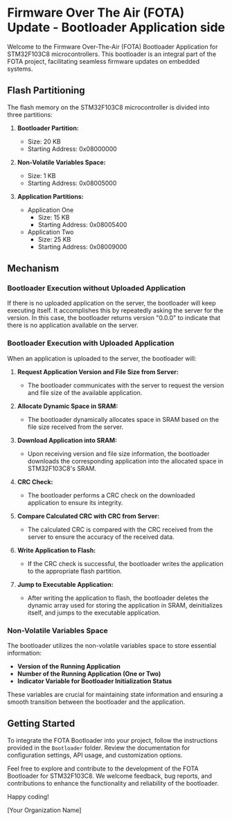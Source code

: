 # Firmware Over The Air (FOTA) Update - Bootloader Application side

Welcome to the Firmware Over-The-Air (FOTA) Bootloader Application for STM32F103C8 microcontrollers. This bootloader is an integral part of the FOTA project, facilitating seamless firmware updates on embedded systems.

## Flash Partitioning

The flash memory on the STM32F103C8 microcontroller is divided into three partitions:

1. **Bootloader Partition:**
   - Size: 20 KB
   - Starting Address: 0x08000000

2. **Non-Volatile Variables Space:**
   - Size: 1 KB
   - Starting Address: 0x08005000

3. **Application Partitions:**
   - Application One
     - Size: 15 KB
     - Starting Address: 0x08005400
   - Application Two
     - Size: 25 KB
     - Starting Address: 0x08009000

## Mechanism

### Bootloader Execution without Uploaded Application

If there is no uploaded application on the server, the bootloader will keep executing itself. It accomplishes this by repeatedly asking the server for the version. In this case, the bootloader returns version "0.0.0" to indicate that there is no application available on the server.

### Bootloader Execution with Uploaded Application

When an application is uploaded to the server, the bootloader will:

1. **Request Application Version and File Size from Server:**
   - The bootloader communicates with the server to request the version and file size of the available application.

2. **Allocate Dynamic Space in SRAM:**
   - The bootloader dynamically allocates space in SRAM based on the file size received from the server.

3. **Download Application into SRAM:**
   - Upon receiving version and file size information, the bootloader downloads the corresponding application into the allocated space in STM32F103C8's SRAM.

4. **CRC Check:**
   - The bootloader performs a CRC check on the downloaded application to ensure its integrity.

5. **Compare Calculated CRC with CRC from Server:**
   - The calculated CRC is compared with the CRC received from the server to ensure the accuracy of the received data.

6. **Write Application to Flash:**
   - If the CRC check is successful, the bootloader writes the application to the appropriate flash partition.

7. **Jump to Executable Application:**
   - After writing the application to flash, the bootloader deletes the dynamic array used for storing the application in SRAM, deinitializes itself, and jumps to the executable application.

### Non-Volatile Variables Space

The bootloader utilizes the non-volatile variables space to store essential information:

- **Version of the Running Application**
- **Number of the Running Application (One or Two)**
- **Indicator Variable for Bootloader Initialization Status**

These variables are crucial for maintaining state information and ensuring a smooth transition between the bootloader and the application.

## Getting Started

To integrate the FOTA Bootloader into your project, follow the instructions provided in the `Bootloader` folder. Review the documentation for configuration settings, API usage, and customization options.

Feel free to explore and contribute to the development of the FOTA Bootloader for STM32F103C8. We welcome feedback, bug reports, and contributions to enhance the functionality and reliability of the bootloader.

Happy coding!

[Your Organization Name]

